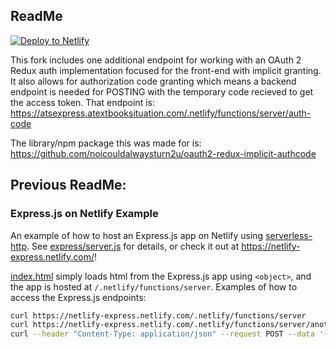 ## ReadMe

[![Deploy to
Netlify](https://www.netlify.com/img/deploy/button.svg)](https://app.netlify.com/start/deploy?repository=https://github.com/noicouldalwaysturn2u/netlify-express)

This fork includes one additional endpoint for working with an OAuth 2 Redux auth implementation focused for the front-end with implicit granting. It also allows for authorization code granting which means a backend endpoint is needed for POSTING with the temporary code recieved to get the access token. That endpoint is:
https://atsexpress.atextbooksituation.com/.netlify/functions/server/auth-code

The library/npm package this was made for is:
https://github.com/noicouldalwaysturn2u/oauth2-redux-implicit-authcode


## Previous ReadMe:

### Express.js on Netlify Example

An example of how to host an Express.js app on Netlify using
[serverless-http](https://github.com/dougmoscrop/serverless-http). See
[express/server.js](express/server.js) for details, or check it out at
https://netlify-express.netlify.com/!

[index.html](index.html) simply loads html from the Express.js app using `<object>`, and the
app is hosted at `/.netlify/functions/server`. Examples of how to access the
Express.js endpoints:

```sh
curl https://netlify-express.netlify.com/.netlify/functions/server
curl https://netlify-express.netlify.com/.netlify/functions/server/another
curl --header "Content-Type: application/json" --request POST --data '{"json":"POST"}' https://netlify-express.netlify.com/.netlify/functions/server
```
